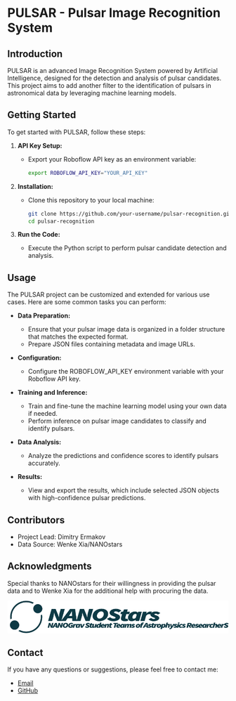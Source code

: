 # PULSAR - Pulsar Image Recognition System

## Introduction

PULSAR is an advanced Image Recognition System powered by Artificial Intelligence, designed for the detection and analysis of pulsar candidates. This project aims to add another filter to the identification of pulsars in astronomical data by leveraging machine learning models.

## Getting Started

To get started with PULSAR, follow these steps:

1. **API Key Setup:**
   - Export your Roboflow API key as an environment variable:

     ```bash
     export ROBOFLOW_API_KEY="YOUR_API_KEY"
     ```

2. **Installation:**
   - Clone this repository to your local machine:

     ```bash
     git clone https://github.com/your-username/pulsar-recognition.git
     cd pulsar-recognition
     ```

3. **Run the Code:**
   - Execute the Python script to perform pulsar candidate detection and analysis.

## Usage

The PULSAR project can be customized and extended for various use cases. Here are some common tasks you can perform:

- **Data Preparation:**
  - Ensure that your pulsar image data is organized in a folder structure that matches the expected format.
  - Prepare JSON files containing metadata and image URLs.

- **Configuration:**
  - Configure the ROBOFLOW_API_KEY environment variable with your Roboflow API key.

- **Training and Inference:**
  - Train and fine-tune the machine learning model using your own data if needed.
  - Perform inference on pulsar image candidates to classify and identify pulsars.

- **Data Analysis:**
  - Analyze the predictions and confidence scores to identify pulsars accurately.

- **Results:**
  - View and export the results, which include selected JSON objects with high-confidence pulsar predictions.

## Contributors

- Project Lead: Dimitry Ermakov
- Data Source: Wenke Xia/NANOstars

## Acknowledgments

Special thanks to NANOstars for their willingness in providing the pulsar data and to Wenke Xia for the additional help with procuring the data.

![NANOstars](NANOstars.png)

## Contact

If you have any questions or suggestions, please feel free to contact me:

- [Email](ermakovd06@gmail.com)
- [GitHub](https://github.com/metalmerge)
